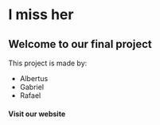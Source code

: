 <h1>I miss her</h1>
<h2>Welcome to our final project</h2>
<p>This project is made by:</p>
<ul>
  <li>Albertus</li>
  <li>Gabriel</li>
  <li>Rafael</li>
</ul>
<h4>Visit our website <a href="https://gamakagami.github.io/Imissher-Project/>here</a> </h4>
